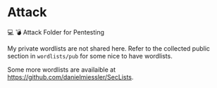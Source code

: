 # Attack
:computer: :bomb: Attack Folder for Pentesting

My private wordlists are not shared here. Refer to the collected public section in `wordlists/pub` for some nice to have wordlists.

Some more wordlists are availaible at <https://github.com/danielmiessler/SecLists>.
